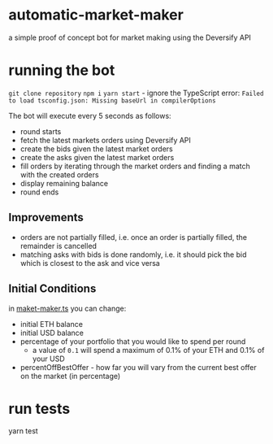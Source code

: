 # automatic-market-maker
a simple proof of concept bot for market making using the Deversify API

# running the bot
`git clone repository`
`npm i`
`yarn start` - ignore the TypeScript error: `Failed to load tsconfig.json: Missing baseUrl in compilerOptions`

The bot will execute every 5 seconds as follows:

* round starts
* fetch the latest markets orders using Deversify API
* create the bids given the latest market orders
* create the asks given the latest market orders
* fill orders by iterating through the market orders and finding a match with the created orders
* display remaining balance 
* round ends

## Improvements
* orders are not partially filled, i.e. once an order is partially filled, the remainder is cancelled
* matching asks with bids is done randomly, i.e. it should pick the bid which is closest to the ask and vice versa

## Initial Conditions
in [maket-maker.ts](./automatic-market-maker/src/market-maker.ts) you can change:
* initial ETH balance
* initial USD balance
* percentage of your portfolio that you would like to spend per round
  * a value of `0.1` will spend a maximum of 0.1% of your ETH and 0.1% of your USD
* percentOffBestOffer - how far you will vary from the current best offer on the market (in percentage)

# run tests
yarn test
